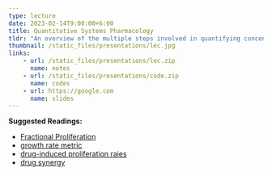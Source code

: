 ```yaml
---
type: lecture
date: 2023-02-14T9:00:00+6:00
title: Quantitative Systems Pharmacology
tldr: "An overview of the multiple steps involved in quantifying concentration-dependent drug responses at the single-cell level using live-cell microscopy."
thumbnail: /static_files/presentations/lec.jpg
links:
    - url: /static_files/presentations/lec.zip
      name: notes
    - url: /static_files/presentations/code.zip
      name: codes
    - url: https://google.com
      name: slides
---
```

**Suggested Readings:**
- [Fractional Proliferation](fracprolif.pdf)
- [growth rate metric](gr.pdf)
- [drug-induced proliferation raies](diprate.pdf)
- [drug synergy](musyc.pdf)
